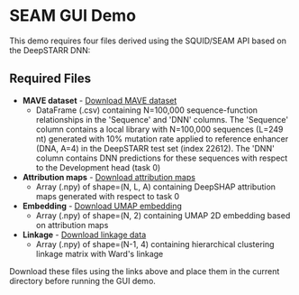 # SEAM GUI Demo

This demo requires four files derived using the SQUID/SEAM API based on the DeepSTARR DNN:

## Required Files

- **MAVE dataset** - [Download MAVE dataset](https://drive.google.com/file/d/1YcItpu1zSkO2m7LVwkuZdcrmlmJLR3gJ/view?usp=sharing)
    - DataFrame (.csv) containing N=100,000 sequence-function relationships in the 'Sequence' and 'DNN' columns. The 'Sequence' column contains a local library with N=100,000 sequences (L=249 nt) generated with 10% mutation rate applied to reference enhancer (DNA, A=4) in the DeepSTARR test set (index 22612). The 'DNN' column contains DNN predictions for these sequences with respect to the Development head (task 0)
- **Attribution maps** - [Download attribution maps](https://drive.google.com/file/d/1jWShhFzBhxJ22DUNxjDIVFOrzuf-7i0P/view?usp=sharing)
    - Array (.npy) of shape=(N, L, A) containing DeepSHAP attribution maps generated with respect to task 0
- **Embedding** - [Download UMAP embedding](https://drive.google.com/file/d/1pk1UQ5-HE2thrYTqGyJ2nFGVpIC-lBHU/view?usp=sharing)
    - Array (.npy) of shape=(N, 2) containing UMAP 2D embedding based on attribution maps
- **Linkage** - [Download linkage data](https://drive.google.com/file/d/1Qqc6FOBq4C31TiMekTXxvati3XNSWTaN/view?usp=sharing)
    - Array (.npy) of shape=(N-1, 4) containing hierarchical clustering linkage matrix with Ward's linkage

Download these files using the links above and place them in the current directory before running the GUI demo.
